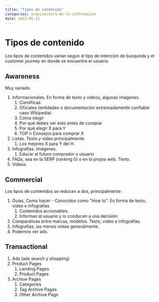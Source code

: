 ```yaml
---
title: "Tipos de contenido"
categories: arquitectura-de-la-informacion
date: 2021-05-11
---
```


# Tipos de contenido

Los tipos de contenidos varían según el tipo de intención de búsqueda y el customer journey en donde se encuentre el usuario.

## Awareness
Muy variado.
1.  Informacionales. En forma de texto y videos, algunas imágenes.
    1.  Científicas
    2.  Oficiales (entidades o documentación extremadamente confiable caso Wikipedia)
    3.  Cómo elegir
    4.  Por qué debes ver esto antes de comprar
    5.  Por qué elegir X para Y
    6.  TOP n Consejos para comprar X
2.  Listas. Texto y video principalmente.
    1.  Los mejores X para Y del H.
3.  Infografías. Imágenes.
    1.  Educar al futuro comprador o usuario
4.  FAQs, sea en la SERP (ranking 0) o en la propia web. Texto.
5.  Videos

## Commercial
Los tipos de contenidos se reducen a dos, principalmente:
1.  Guías, Como hacer - Conocidos como "How to". En forma de texto, video e infografías.
    1.  Contenidos accionables.
    2.  Informan al usuario y lo conducen a una decisión.
2.  Comparativas entre marcas, modelos. Texto, video e infografías.
3.  Infografías, las menos vistas generalmente.
4.  Podemos ver ads.

## Transactional
1.  Ads (ads search y shopping)
2.  Product Pages
    1.  Landing Pages
    2.  Product Pages
3.  Archive Pages
    1.  Categories
    2.  Tag Archive Pages
    3.  Other Archive Page